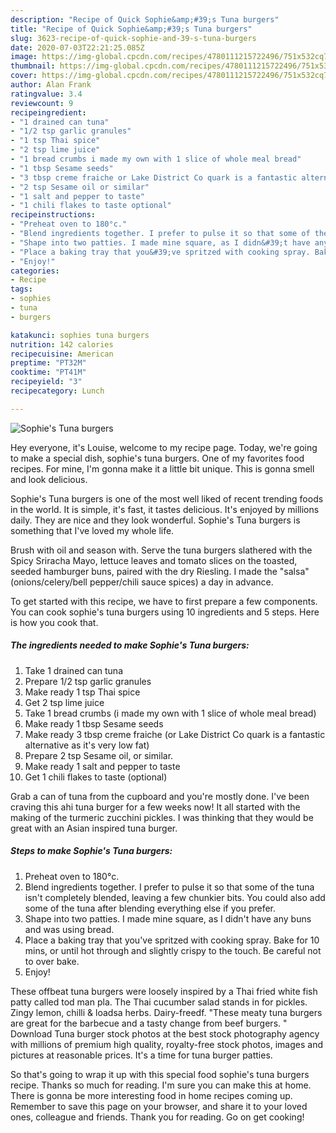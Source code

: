 ```yaml
---
description: "Recipe of Quick Sophie&amp;#39;s Tuna burgers"
title: "Recipe of Quick Sophie&amp;#39;s Tuna burgers"
slug: 3623-recipe-of-quick-sophie-and-39-s-tuna-burgers
date: 2020-07-03T22:21:25.085Z
image: https://img-global.cpcdn.com/recipes/4780111215722496/751x532cq70/sophies-tuna-burgers-recipe-main-photo.jpg
thumbnail: https://img-global.cpcdn.com/recipes/4780111215722496/751x532cq70/sophies-tuna-burgers-recipe-main-photo.jpg
cover: https://img-global.cpcdn.com/recipes/4780111215722496/751x532cq70/sophies-tuna-burgers-recipe-main-photo.jpg
author: Alan Frank
ratingvalue: 3.4
reviewcount: 9
recipeingredient:
- "1 drained can tuna"
- "1/2 tsp garlic granules"
- "1 tsp Thai spice"
- "2 tsp lime juice"
- "1 bread crumbs i made my own with 1 slice of whole meal bread"
- "1 tbsp Sesame seeds"
- "3 tbsp creme fraiche or Lake District Co quark is a fantastic alternative as its very low fat"
- "2 tsp Sesame oil or similar"
- "1 salt and pepper to taste"
- "1 chili flakes to taste optional"
recipeinstructions:
- "Preheat oven to 180°c."
- "Blend ingredients together. I prefer to pulse it so that some of the tuna isn&#39;t completely blended, leaving a few chunkier bits. You could also add some of the tuna after blending everything else if you prefer."
- "Shape into two patties. I made mine square, as I didn&#39;t have any buns and was using bread."
- "Place a baking tray that you&#39;ve spritzed with cooking spray. Bake for 10 mins, or until hot through and slightly crispy to the touch. Be careful not to over bake."
- "Enjoy!"
categories:
- Recipe
tags:
- sophies
- tuna
- burgers

katakunci: sophies tuna burgers 
nutrition: 142 calories
recipecuisine: American
preptime: "PT32M"
cooktime: "PT41M"
recipeyield: "3"
recipecategory: Lunch

---
```



![Sophie&#39;s Tuna burgers](https://img-global.cpcdn.com/recipes/4780111215722496/751x532cq70/sophies-tuna-burgers-recipe-main-photo.jpg)

Hey everyone, it's Louise, welcome to my recipe page. Today, we're going to make a special dish, sophie&#39;s tuna burgers. One of my favorites food recipes. For mine, I'm gonna make it a little bit unique. This is gonna smell and look delicious.

Sophie&#39;s Tuna burgers is one of the most well liked of recent trending foods in the world. It is simple, it's fast, it tastes delicious. It's enjoyed by millions daily. They are nice and they look wonderful. Sophie&#39;s Tuna burgers is something that I've loved my whole life.

Brush with oil and season with. Serve the tuna burgers slathered with the Spicy Sriracha Mayo, lettuce leaves and tomato slices on the toasted, seeded hamburger buns, paired with the dry Riesling. I made the &#34;salsa&#34; (onions/celery/bell pepper/chili sauce spices) a day in advance.


To get started with this recipe, we have to first prepare a few components. You can cook sophie&#39;s tuna burgers using 10 ingredients and 5 steps. Here is how you cook that.

<!--inarticleads1-->

##### The ingredients needed to make Sophie&#39;s Tuna burgers:

1. Take 1 drained can tuna
1. Prepare 1/2 tsp garlic granules
1. Make ready 1 tsp Thai spice
1. Get 2 tsp lime juice
1. Take 1 bread crumbs (i made my own with 1 slice of whole meal bread)
1. Make ready 1 tbsp Sesame seeds
1. Make ready 3 tbsp creme fraiche (or Lake District Co quark is a fantastic alternative as it&#39;s very low fat)
1. Prepare 2 tsp Sesame oil, or similar.
1. Make ready 1 salt and pepper to taste
1. Get 1 chili flakes to taste (optional)


Grab a can of tuna from the cupboard and you&#39;re mostly done. I&#39;ve been craving this ahi tuna burger for a few weeks now! It all started with the making of the turmeric zucchini pickles. I was thinking that they would be great with an Asian inspired tuna burger. 

<!--inarticleads2-->

##### Steps to make Sophie&#39;s Tuna burgers:

1. Preheat oven to 180°c.
1. Blend ingredients together. I prefer to pulse it so that some of the tuna isn&#39;t completely blended, leaving a few chunkier bits. You could also add some of the tuna after blending everything else if you prefer.
1. Shape into two patties. I made mine square, as I didn&#39;t have any buns and was using bread.
1. Place a baking tray that you&#39;ve spritzed with cooking spray. Bake for 10 mins, or until hot through and slightly crispy to the touch. Be careful not to over bake.
1. Enjoy!


These offbeat tuna burgers were loosely inspired by a Thai fried white fish patty called tod man pla. The Thai cucumber salad stands in for pickles. Zingy lemon, chilli &amp; loadsa herbs. Dairy-freedf. &#34;These meaty tuna burgers are great for the barbecue and a tasty change from beef burgers. &#34; Download Tuna burger stock photos at the best stock photography agency with millions of premium high quality, royalty-free stock photos, images and pictures at reasonable prices. It&#39;s a time for tuna burger patties. 

So that's going to wrap it up with this special food sophie&#39;s tuna burgers recipe. Thanks so much for reading. I'm sure you can make this at home. There is gonna be more interesting food in home recipes coming up. Remember to save this page on your browser, and share it to your loved ones, colleague and friends. Thank you for reading. Go on get cooking!
